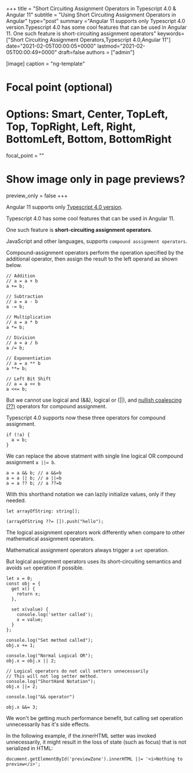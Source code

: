 +++
title = "Short Circuiting Assignment Operators in Typescript 4.0 & Angular 11"
subtitle = "Using Short Circuiting Assignment Operators in Angular"
type="post"
summary ="Angular 11 supports only Typescript 4.0 version.Typescript 4.0 has some cool features that can be used in Angular 11. One such feature is short-circuiting assignment operators"
keywords=["Short Circuiting Assignment Operators,Typescript 4.0,Angular 11"]
date="2021-02-05T00:00:05+0000"
lastmod="2021-02-05T00:00:49+0000"
draft=false
authors = ["admin"]

[image]
  caption = "ng-template"

  # Focal point (optional)
  # Options: Smart, Center, TopLeft, Top, TopRight, Left, Right, BottomLeft, Bottom, BottomRight
  focal_point = ""

  # Show image only in page previews?
  preview_only = false
+++

Angular 11 supports only [Typescript 4.0 version](https://www.angularjswiki.com/angular/angular-11-typescript-version/).

Typescript 4.0 has some cool features that can be used in Angular 11. 

One such feature is **short-circuiting assignment operators**.

JavaScript and other languages, supports `compound assignment operators`. 

Compound-assignment operators perform the operation specified by the additional operator, then assign the result to the left operand as shown below.

```
// Addition 
// a = a + b
a += b;

// Subtraction
// a = a - b
a -= b;

// Multiplication
// a = a * b
a *= b;

// Division
// a = a / b
a /= b;

// Exponentiation
// a = a ** b
a **= b;

// Left Bit Shift
// a = a << b
a <<= b;
```

But we cannot use logical and (&&), logical or (||), and [nullish coalescing (??)](https://www.angularjswiki.com/angular/double-question-marks-or-nullish-coalescing-operator-in-angular-typescript/) operators for compound assignment.

Typescript 4.0 supports now these three operators for compound assignment.

```
if (!a) {
  a = b;
}
```

We can replace the above statment with single line logical OR compound assignment `a ||= b`.

```
a = a && b; // a &&=b
a = a || b; // a ||=b
a = a ?? b; // a ??=b
```

With this shorthand notation we can lazily initialize values, only if they needed.

```
let arrayOfString: string[];

(arrayOfString ??= []).push("hello");

```

The logical assignment operators work differently when compare to other mathematical assignment operators.

Mathematical assignment operators always trigger a `set` operation.

But logical assignment operators uses its short-circuiting semantics and avoids `set` operation if possible.

```
let x = 0;
const obj = {
  get x() {
    return x;
  },
  
  set x(value) {
    console.log('setter called');
    x = value;
  }
};

console.log("Set method called");
obj.x += 1;

console.log("Normal Logical OR");
obj.x = obj.x || 2;

// Logical operators do not call setters unnecessarily
// This will not log setter method.
console.log("ShortHand Notation");
obj.x ||= 2;

console.log("&& operator")

obj.x &&= 3;
```

We won't be getting much performance benefit, but calling set operation unnecessarily has it's side effects.

In the following example, if the.innerHTML setter was invoked unnecessarily, it might result in the loss of state (such as focus) that is not serialized in HTML:

```
document.getElementById('previewZone').innerHTML ||= '<i>Nothing to preview</i>';
```